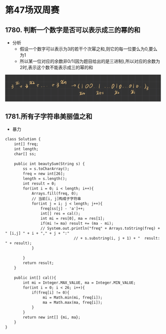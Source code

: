 # 第47场双周赛
## 1780. 判断一个数字是否可以表示成三的幂的和
- 分析
  - 假设一个数字可以表示为3的若干个次幂之和,则它的每一位要么为0,要么为1
  - 所以某一位对应的余数非0/1(因为题目给出的是三进制),所以对应的余数为2时,表示这个数不能表示成三的幂的和

<img src="../photos/week/w0307/1780_1.jpg">

## 1781.所有子字符串美丽值之和
- 暴力
```
class Solution {
    int[] freq;
    int length;
    char[] ss;
    
    public int beautySum(String s) {
        ss = s.toCharArray();
        freq = new int[26];
        length = s.length();
        int result = 0;
        for(int i = 0; i < length; i++){
            Arrays.fill(freq, 0);
            // 当前[i, j]构成子字符串
            for(int j = i; j < length; j++){
                freq[ss[j] - 'a']++;
                int[] res = cal();
                int mi = res[0], ma = res[1];
                if(mi != ma) result += (ma - mi);
                // System.out.println("freq" + Arrays.toString(freq) + " [i,j] " + i + "," + j + ":"
                               // + s.substring(i, j + 1) + "  result: " + result);
            }
            
        }
        return result;
    }
    
    public int[] cal(){
        int mi = Integer.MAX_VALUE, ma = Integer.MIN_VALUE;
        for(int i = 0; i < 26; i++){
            if(freq[i] != 0){
                 mi = Math.min(mi, freq[i]);
                 ma = Math.max(ma, freq[i]);
            }
        }
        return new int[] {mi, ma};
    }
}
```